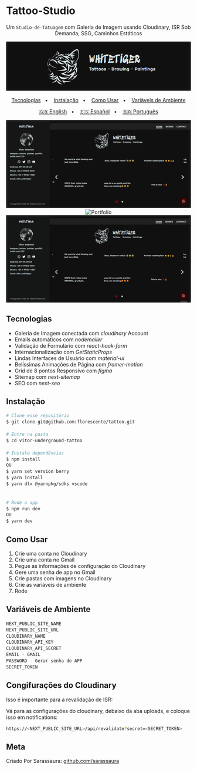 # Tattoo-Studio

<div align="center">

Um `Studio-de-Tatuagem` com Galeria de Imagem usando Cloudinary, ISR Sob Demanda, SSG, Caminhos Estáticos

![Banner](/public/Banner.png?raw=true)

[Tecnologias](#tecnologias)&nbsp;&nbsp; • &nbsp;&nbsp;
[Instalação](#instalação)&nbsp;&nbsp; • &nbsp;&nbsp;
[Como Usar](#como-usar)&nbsp;&nbsp; • &nbsp;&nbsp;
[Variáveis de Ambiente](#variáveis-de-ambiente)

[🇬🇧 English](/README.md)&nbsp;&nbsp; • &nbsp;&nbsp;
[🇪🇸 Español](/README.es.md)&nbsp;&nbsp; • &nbsp;&nbsp;
[🇧🇷 Português](/README.pt-BR.md)

![Home](/public/Home.gif)
![Portfolio](/public/Portfolio.gif)
![Contact](/public/Contact.gif)

</div>

## Tecnologias

- Galeria de Imagem conectada com _cloudinary_ Account
- Emails automáticos com _nodemailer_
- Validação de Formulário com _react-hook-form_
- Internacionalização com _GetStaticProps_
- Lindas Interfaces de Usuário com _material-ui_
- Belíssimas Animações de Página com _framer-motion_
- Grid de 8 pontos Responsivo com _figma_
- Sitemap com _next-sitemap_
- SEO com _next-seo_

## Instalação

```sh
# Clone esse repositório
$ git clone git@github.com:florescente/tattoo.git

# Entre na pasta
$ cd vitor-underground-tattoo

# Instale dependências
$ npm install
OU
$ yarn set version berry
$ yarn install
$ yarn dlx @yarnpkg/sdks vscode


# Rode o app
$ npm run dev
OU
$ yarn dev
```

## Como Usar

1. Crie uma conta no Cloudinary
2. Crie uma conta no Gmail
3. Pegue as informações de configuração do Cloudinary
4. Gere uma senha de app no Gmail
5. Crie pastas com imagens no Cloudinary
6. Crie as variáveis de ambiente
7. Rode

## Variáveis de Ambiente

```bash
NEXT_PUBLIC_SITE_NAME
NEXT_PUBLIC_SITE_URL
CLOUDINARY_NAME
CLOUDINARY_API_KEY
CLOUDINARY_API_SECRET
EMAIL - GMAIL
PASSWORD - Gerar senha de APP
SECRET_TOKEN
```

## Congifurações do Cloudinary

Isso é importante para a revalidação de ISR:

Vá para as configurações do cloudinary, debaixo da aba uploads, e coloque isso em notifications:

```bash
https://<NEXT_PUBLIC_SITE_URL>/api/revalidate?secret=<SECRET_TOKEN>
```

## Meta

Criado Por Sarassaura:
[github.com/sarassaura](https://github.com/sarassaura)
